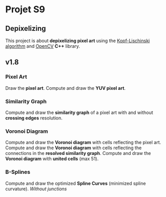# Projet S9
## Depixelizing
This project is about **depixelizing pixel art** using the [Kopf-Lischinski algorithm](https://johanneskopf.de/publications/pixelart/) and [OpenCV](https://opencv.org/) **C++** library.

## v1.8

### Pixel Art
Draw the **pixel art**.
Compute and draw the **YUV pixel art**.

### Similarity Graph
Compute and draw the **similarity graph** of a pixel art with and without **crossing edges** resolution.

### Voronoi Diagram
Compute and draw the **Voronoi diagram** with cells reflecting the pixel art.
Compute and draw the **Voronoi diagram** with cells reflecting the connections in the **resolved similarity graph**.
Compute and draw the **Voronoi diagram** with **united cells** (max 51).

### B-Splines
Compute and draw the optimized **Spline Curves** (minimized spline curvature).
*Without junctions*
